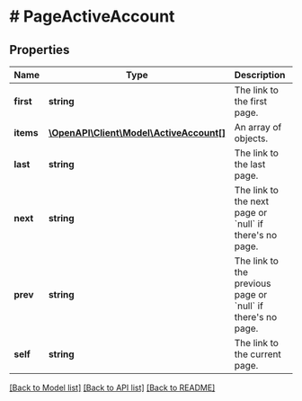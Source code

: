 # # PageActiveAccount

## Properties

Name | Type | Description | Notes
------------ | ------------- | ------------- | -------------
**first** | **string** | The link to the first page. |
**items** | [**\OpenAPI\Client\Model\ActiveAccount[]**](ActiveAccount.md) | An array of objects. |
**last** | **string** | The link to the last page. |
**next** | **string** | The link to the next page or &#x60;null&#x60; if there&#39;s no page. |
**prev** | **string** | The link to the previous page or &#x60;null&#x60; if there&#39;s no page. |
**self** | **string** | The link to the current page. |

[[Back to Model list]](../../README.md#models) [[Back to API list]](../../README.md#endpoints) [[Back to README]](../../README.md)
